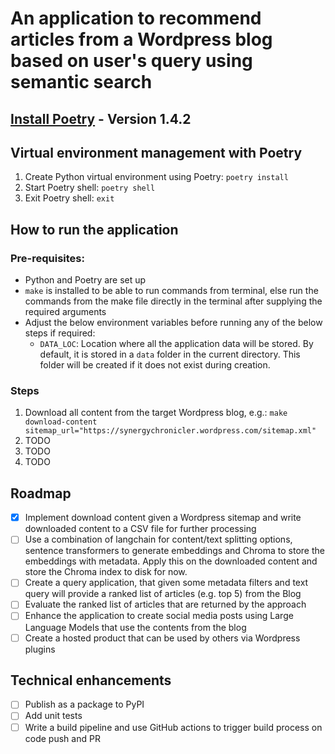 # An application to recommend articles from a Wordpress blog based on user's query using semantic search

## [Install Poetry](https://python-poetry.org/docs/) - Version 1.4.2

## Virtual environment management with Poetry

1. Create Python virtual environment using Poetry: `poetry install`
2. Start Poetry shell: `poetry shell`
3. Exit Poetry shell: `exit`

## How to run the application

### Pre-requisites:
- Python and Poetry are set up
- `make` is installed to be able to run commands from terminal, else run the commands from the make file directly in the terminal after supplying the required arguments
- Adjust the below environment variables before running any of the below steps if required:
    - `DATA_LOC`: Location where all the application data will be stored. By default, it is stored in a `data` folder in the current directory. This folder will be created if it does not exist during creation.

### Steps
1. Download all content from the target Wordpress blog, e.g.:  `make download-content sitemap_url="https://synergychronicler.wordpress.com/sitemap.xml"`
2. TODO
3. TODO
4. TODO

## Roadmap
- [X] Implement download content given a Wordpress sitemap and write downloaded content to a CSV file for further processing
- [ ] Use a combination of langchain for content/text splitting options, sentence transformers to generate embeddings and Chroma to store the embeddings with metadata.
Apply this on the downloaded content and store the Chroma index to disk for now.
- [ ] Create a query application, that given some metadata filters and text query will provide a ranked list of articles (e.g. top 5) from the Blog
- [ ] Evaluate the ranked list of articles that are returned by the approach
- [ ] Enhance the application to create social media posts using Large Language Models that use the contents from the blog
- [ ] Create a hosted product that can be used by others via Wordpress plugins

## Technical enhancements
- [ ] Publish as a package to PyPI
- [ ] Add unit tests
- [ ] Write a build pipeline and use GitHub actions to trigger build process on code push and PR

